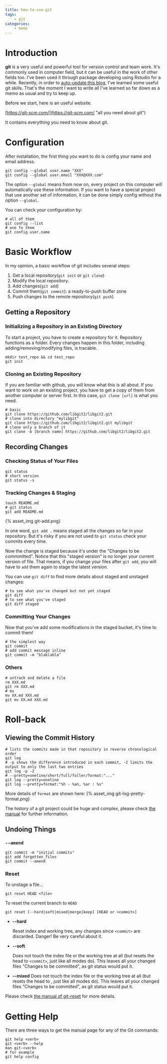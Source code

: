 ```yaml
---
title: how-to-use-git
tags: 
    - git
categories:
    - memo
---
```


# Introduction
**git** is a very useful and powerful tool for version control and team work. It's commonly used in computer field, but it can be useful in the work of other fields too. I've been used it through package developing using Rstudio for a while. Recently, in order to [auto-update this blog](https://lijxug.github.io/2017/07/13/Use-Travis-CI-for-autoupdating-GitHub-pages/), I've learned some useful git skills. That's the moment I want to write all I've learned so far down as a memo as usual and try to keep up.

<!-- more -->
Before we start, here is an useful website. 

[https://git-scm.com/](https://git-scm.com/ "all you need about git")

It contains everything you need to know about git.

# Configuration
After installation, the first thing you want to do is config your name and email address.
```
git config --global user.name "XXX"
git config --global user.email "XXX@XXX.com"
```
The option `--global` means from now on, every project on this computer will automatically use these information. If you want to have a special project that use another set of information, it can be done simply config without the option `--global`.

You can check your configuration by:
```
# all of them
git config --list 
# one fo them
git config user.name
```

# Basic Workflow
In my opinion, a basic workflow of git includes several steps:

1. Get a local repository(`git init` or `git clone`)
2. Modify the local repository.
3. Add changes(`git add`)
4. Commit them(`git commit`): a ready-to-push buffer zone
5. Push changes to the remote repository(`git push`)

## Getting a Repository

### Initializing a Repository in an Existing Directory
To start a project, you have to create a repository for it. Repository functions as a folder. Every changes happen in this folder, including adding/removing/modifying files, is tracable. 
```
mkdir test_repo && cd test_repo
git init
```

### Cloning an Existing Repository
If you are familiar with github, you will know what this is all about. If you want to work on an existing project, you have to get a copy of them from another computer or server first. 
In this case, `git clone [url]` is what you need.
```
# basic
git clone https://github.com/libgit2/libgit2.git
# clone into directory "mylibgit"
git clone https://github.com/libgit2/libgit2.git mylibgit
# clone only a branch of it
git clone -b [branch name] https://github.com/libgit2/libgit2.git
```

## Recording Changes
### Checking Status of Your Files
```
git status
# short version
git status -s
```
### Tracking Changes & Staging
```
touch README.md
# git status
git add README.md
```

{% asset_img git-add.png}

In one word, `git add .` means staged all the changes so far in your repository. But it's risky if you are not used to `git status` check your commits every time.

Now the change is staged because it's under the "Changes to be commmitted". Notice that this "staged version" is no longer your current version of file. That means, if you change your files after `git add`, you will have to `add` them again to stage the latest version.

You can use `git diff` to find more details about staged and unstaged changes:
```
# to see what you've changed but not yet staged
git diff
# to see what you've staged
git diff staged
```

### Committing Your Changes
Now that you've add some modifications in the staged bucket, it's time to commit them! 
```
# the simplest way
git commit
# add commit message inline
git commit -m "blablabla"
```

### Others
```
# untrack and delete a file
rm XXX.md
git rm XXX.md
# mv
mv XX.md XXX.md
git mv XX.md XXX.md
```

# Roll-back
## Viewing the Commit History
```
# lists the commits made in that repository in reverse chronological order
git log
# -p shows the difference introduced in each commit, -2 limits the output to only the last two entries
git log -p -2
# --pretty=oneline/short/full/fuller/format:"..."
git log --pretty=oneline
git log --pretty=format:"%h - %an, %ar : %s"
```
More details of `format` are shown here:
{% asset_img git-log-pretty-format.png}

The history of a git project could be huge and complex, please check [the manual](https://git-scm.com/book/en/v2/Git-Basics-Viewing-the-Commit-History) for further information.

## Undoing Things
### `--amend`
```
git commit -m "initial commits"
git add forgotten_files
git commit --amend
```

### Reset
To unstage a file...
```
git reset HEAD <file>
```
To reset the current branch to `HEAD`
```
git reset [--hard|soft|mixed|merge|keep] [HEAD or <commit>]
```
- **--hard** 

    Reset index and working tree, any changes since `<commit>` are discarded. Danger! Be very careful about it.

- **--soft** 

    Does not touch the index file or the working tree at all (but resets the head to `<commit>`, just like all modes do). This leaves all your changed files "Changes to be committed", as git status would put it.

- **--mixed**
    Does not touch the index file or the working tree at all (but resets the head to <commit>, just like all modes do). This leaves all your changed files "Changes to be committed", as git status would put it.

Please check [the manual of git-reset](https://git-scm.com/docs/git-reset) for more details.




# Getting Help

There are three ways to get the manual page for any of the Git commands:

```
git help <verb>
git <verb> --help
man git-<verb>
# for example
git help config
```

